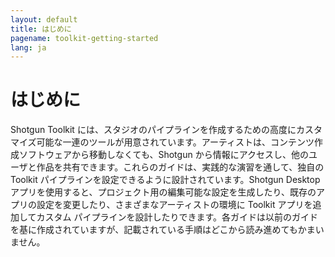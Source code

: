 ```yaml
---
layout: default
title: はじめに
pagename: toolkit-getting-started
lang: ja
---
```


# はじめに

Shotgun Toolkit には、スタジオのパイプラインを作成するための高度にカスタマイズ可能な一連のツールが用意されています。アーティストは、コンテンツ作成ソフトウェアから移動しなくても、Shotgun から情報にアクセスし、他のユーザと作品を共有できます。これらのガイドは、実践的な演習を通して、独自の Toolkit パイプラインを設定できるように設計されています。Shotgun Desktop アプリを使用すると、プロジェクト用の編集可能な設定を生成したり、既存のアプリの設定を変更したり、さまざまなアーティストの環境に Toolkit アプリを追加してカスタム パイプラインを設計したりできます。各ガイドは以前のガイドを基に作成されていますが、記載されている手順はどこから読み進めてもかまいません。
